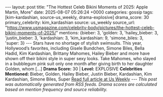 --- layout: post title: "The Hottest Celeb Bikini Moments of 2025: Apple Martin, More" date: 2025-08-07 05:26:24 +0000 categories: gossip tags: [kim-kardashian, source-us_weekly, drama-explosive] drama_score: 30 primary_celebrity: kim_kardashian source: us_weekly source_url: "https://www.usmagazine.com/celebrity-body/pictures/the-hottest-celeb-bikini-moments-of-2025/" mentions: {bieber: 3, 'golden: 3, 'hailey_bieber: 3, 'justin_bieber: 3, 'kardashian: 3, 'kim_kardashian: 9, 'simone_biles: 3, 'super: 3} --- Stars have no shortage of stylish swimsuits. This year, Hollywood’s favorites, including Gisele Bundchen, Simone Biles, Bella Hadid, Kim Kardashian, Brittany Mahomes, Hailey Bieber and more have shown off their bikini style in super sexy looks. Take Mahomes, who slayed in a bubblegum pink suit only one month after giving birth to her daughter Golden, whom […] **Drama Score:** 30 | **Level:** EXPLOSIVE **Celebrities Mentioned:** Bieber, Golden, Hailey Bieber, Justin Bieber, Kardashian, Kim Kardashian, Simone Biles, Super [Read full article at Us Weekly](https://www.usmagazine.com/celebrity-body/pictures/the-hottest-celeb-bikini-moments-of-2025/) --- *This post was automatically generated from RSS feeds. Drama scores are calculated based on mention frequency and source reliability.*